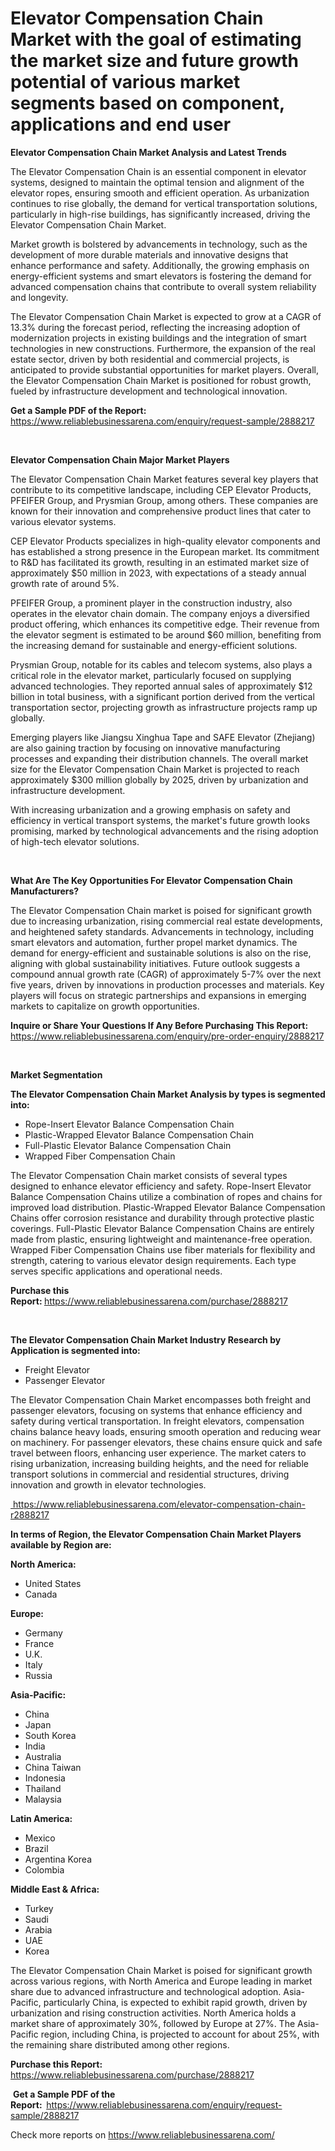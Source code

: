 <p><h1>Elevator Compensation Chain Market with the goal of estimating the market size and future growth potential of various market segments based on component, applications and end user</h1></p><p><strong>Elevator Compensation Chain Market Analysis and Latest Trends</strong></p>
<p><p>The Elevator Compensation Chain is an essential component in elevator systems, designed to maintain the optimal tension and alignment of the elevator ropes, ensuring smooth and efficient operation. As urbanization continues to rise globally, the demand for vertical transportation solutions, particularly in high-rise buildings, has significantly increased, driving the Elevator Compensation Chain Market.</p><p>Market growth is bolstered by advancements in technology, such as the development of more durable materials and innovative designs that enhance performance and safety. Additionally, the growing emphasis on energy-efficient systems and smart elevators is fostering the demand for advanced compensation chains that contribute to overall system reliability and longevity.</p><p>The Elevator Compensation Chain Market is expected to grow at a CAGR of 13.3% during the forecast period, reflecting the increasing adoption of modernization projects in existing buildings and the integration of smart technologies in new constructions. Furthermore, the expansion of the real estate sector, driven by both residential and commercial projects, is anticipated to provide substantial opportunities for market players. Overall, the Elevator Compensation Chain Market is positioned for robust growth, fueled by infrastructure development and technological innovation.</p></p>
<p><strong>Get a Sample PDF of the Report:&nbsp;</strong> <a href="https://www.reliablebusinessarena.com/enquiry/request-sample/2888217?utm_campaign=2488&utm_medium=2&utm_source=Github&utm_content=ia&utm_term=14032025&utm_id=elevator-compensation-chain">https://www.reliablebusinessarena.com/enquiry/request-sample/2888217</a></p>
<p>&nbsp;</p>
<p><strong>Elevator Compensation Chain Major Market Players</strong></p>
<p><p>The Elevator Compensation Chain Market features several key players that contribute to its competitive landscape, including CEP Elevator Products, PFEIFER Group, and Prysmian Group, among others. These companies are known for their innovation and comprehensive product lines that cater to various elevator systems.</p><p>CEP Elevator Products specializes in high-quality elevator components and has established a strong presence in the European market. Its commitment to R&D has facilitated its growth, resulting in an estimated market size of approximately $50 million in 2023, with expectations of a steady annual growth rate of around 5%.</p><p>PFEIFER Group, a prominent player in the construction industry, also operates in the elevator chain domain. The company enjoys a diversified product offering, which enhances its competitive edge. Their revenue from the elevator segment is estimated to be around $60 million, benefiting from the increasing demand for sustainable and energy-efficient solutions.</p><p>Prysmian Group, notable for its cables and telecom systems, also plays a critical role in the elevator market, particularly focused on supplying advanced technologies. They reported annual sales of approximately $12 billion in total business, with a significant portion derived from the vertical transportation sector, projecting growth as infrastructure projects ramp up globally.</p><p>Emerging players like Jiangsu Xinghua Tape and SAFE Elevator (Zhejiang) are also gaining traction by focusing on innovative manufacturing processes and expanding their distribution channels. The overall market size for the Elevator Compensation Chain Market is projected to reach approximately $300 million globally by 2025, driven by urbanization and infrastructure development.</p><p>With increasing urbanization and a growing emphasis on safety and efficiency in vertical transport systems, the market's future growth looks promising, marked by technological advancements and the rising adoption of high-tech elevator solutions.</p></p>
<p>&nbsp;</p>
<p><strong>What Are The Key Opportunities For Elevator Compensation Chain Manufacturers?</strong></p>
<p><p>The Elevator Compensation Chain market is poised for significant growth due to increasing urbanization, rising commercial real estate developments, and heightened safety standards. Advancements in technology, including smart elevators and automation, further propel market dynamics. The demand for energy-efficient and sustainable solutions is also on the rise, aligning with global sustainability initiatives. Future outlook suggests a compound annual growth rate (CAGR) of approximately 5-7% over the next five years, driven by innovations in production processes and materials. Key players will focus on strategic partnerships and expansions in emerging markets to capitalize on growth opportunities.</p></p>
<p><strong>Inquire or Share Your Questions If Any Before Purchasing This Report:</strong> <a href="https://www.reliablebusinessarena.com/enquiry/pre-order-enquiry/2888217?utm_campaign=2488&utm_medium=2&utm_source=Github&utm_content=ia&utm_term=14032025&utm_id=elevator-compensation-chain">https://www.reliablebusinessarena.com/enquiry/pre-order-enquiry/2888217</a></p>
<p>&nbsp;</p>
<p><strong>Market Segmentation</strong></p>
<p><strong>The Elevator Compensation Chain Market Analysis by types is segmented into:</strong></p>
<p><ul><li>Rope-Insert Elevator Balance Compensation Chain</li><li>Plastic-Wrapped Elevator Balance Compensation Chain</li><li>Full-Plastic Elevator Balance Compensation Chain</li><li>Wrapped Fiber Compensation Chain</li></ul></p>
<p><p>The Elevator Compensation Chain market consists of several types designed to enhance elevator efficiency and safety. Rope-Insert Elevator Balance Compensation Chains utilize a combination of ropes and chains for improved load distribution. Plastic-Wrapped Elevator Balance Compensation Chains offer corrosion resistance and durability through protective plastic coverings. Full-Plastic Elevator Balance Compensation Chains are entirely made from plastic, ensuring lightweight and maintenance-free operation. Wrapped Fiber Compensation Chains use fiber materials for flexibility and strength, catering to various elevator design requirements. Each type serves specific applications and operational needs.</p></p>
<p><strong>Purchase this Report:&nbsp;</strong><a href="https://www.reliablebusinessarena.com/purchase/2888217?utm_campaign=2488&utm_medium=2&utm_source=Github&utm_content=ia&utm_term=14032025&utm_id=elevator-compensation-chain">https://www.reliablebusinessarena.com/purchase/2888217</a></p>
<p>&nbsp;</p>
<p><strong>The Elevator Compensation Chain Market Industry Research by Application is segmented into:</strong></p>
<p><ul><li>Freight Elevator</li><li>Passenger Elevator</li></ul></p>
<p><p>The Elevator Compensation Chain Market encompasses both freight and passenger elevators, focusing on systems that enhance efficiency and safety during vertical transportation. In freight elevators, compensation chains balance heavy loads, ensuring smooth operation and reducing wear on machinery. For passenger elevators, these chains ensure quick and safe travel between floors, enhancing user experience. The market caters to rising urbanization, increasing building heights, and the need for reliable transport solutions in commercial and residential structures, driving innovation and growth in elevator technologies.</p></p>
<p><a href="https://www.reliablebusinessarena.com/elevator-compensation-chain-r2888217?utm_campaign=2488&utm_medium=2&utm_source=Github&utm_content=ia&utm_term=14032025&utm_id=elevator-compensation-chain">&nbsp;https://www.reliablebusinessarena.com/elevator-compensation-chain-r2888217</a></p>
<p><strong>In terms of Region, the Elevator Compensation Chain Market Players available by Region are:</strong></p>
<p>
    <p> <strong> North America: </strong>
        <ul>
            <li>United States</li>
            <li>Canada</li>
        </ul>
        </p> 
    <p> <strong> Europe: </strong>
        <ul>
            <li>Germany</li>
            <li>France</li>
            <li>U.K.</li>
            <li>Italy</li>
            <li>Russia</li>
        </ul>
        </p> 
    <p> <strong> Asia-Pacific: </strong>
        <ul>
            <li>China</li>
            <li>Japan</li>
            <li>South Korea</li>
            <li>India</li>
            <li>Australia</li>
            <li>China Taiwan</li>
            <li>Indonesia</li>
            <li>Thailand</li>
            <li>Malaysia</li>
        </ul>
        </p> 
    <p> <strong> Latin America: </strong>
        <ul>
            <li>Mexico</li>
            <li>Brazil</li>
            <li>Argentina Korea</li>
            <li>Colombia</li>
        </ul>
        </p> 
    <p> <strong> Middle East & Africa: </strong>
        <ul>
            <li>Turkey</li>
            <li>Saudi</li>
            <li>Arabia</li>
            <li>UAE</li>
            <li>Korea</li>
        </ul>
    </p>
    </p>
<p><p>The Elevator Compensation Chain Market is poised for significant growth across various regions, with North America and Europe leading in market share due to advanced infrastructure and technological adoption. Asia-Pacific, particularly China, is expected to exhibit rapid growth, driven by urbanization and rising construction activities. North America holds a market share of approximately 30%, followed by Europe at 27%. The Asia-Pacific region, including China, is projected to account for about 25%, with the remaining share distributed among other regions.</p></p>
<p><strong>Purchase this Report: </strong><a href="https://www.reliablebusinessarena.com/purchase/2888217?utm_campaign=2488&utm_medium=2&utm_source=Github&utm_content=ia&utm_term=14032025&utm_id=elevator-compensation-chain">https://www.reliablebusinessarena.com/purchase/2888217</a></p>
<p>&nbsp;<strong>Get a Sample PDF of the Report:&nbsp;&nbsp;</strong><a href="https://www.reliablebusinessarena.com/enquiry/request-sample/2888217?utm_campaign=2488&utm_medium=2&utm_source=Github&utm_content=ia&utm_term=14032025&utm_id=elevator-compensation-chain">https://www.reliablebusinessarena.com/enquiry/request-sample/2888217</a></p>
<p><strong></strong></p>
<p>Check more reports on <a href="https://www.reliablebusinessarena.com/?utm_campaign=2488&utm_medium=2&utm_source=Github&utm_content=ia&utm_term=14032025&utm_id=elevator-compensation-chain">https://www.reliablebusinessarena.com/</a></p>